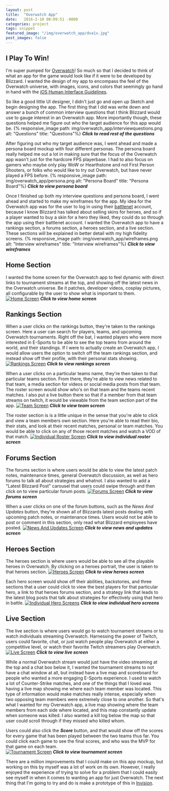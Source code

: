 ```yaml
---
layout: post
title:  "Overwatch App"
date:   2016-2-10 08:09:51 -0800
categories: project
tags: snippet
featured_image: "/img/overwatch_app/dva1x.jpg"
post_images: false
---
```

## I Play To Win!

I'm super pumped for [Overwatch](http://us.battle.net/overwatch/en/game/)!  So much so that I decided to think of what an app for the game would look like if it were to be developed by Blizzard.  I wanted the design of my app to encompass the feel of the Overwatch universe, with images, icons, and colors that seemingly go hand in hand with the [iOS Human Interface Guidelines](https://developer.apple.com/library/ios/documentation/UserExperience/Conceptual/MobileHIG/).   

So like a good little UI designer, I didn't just go and open up Sketch and begin designing the app.  The first thing that I did was write down and answer a bunch of common interview questions that I think Blizzard would use to gauge interest in an Overwatch app.  More importantly though, these questions helped me figure out who the target audience for this app would be.
{% responsive_image path: img/overwatch_app/interviewquestions.png alt: "Questions" title: "Questions"%}
**_Click to read rest of the questions_**

After figuring out who my target audience was, I went ahead and made a persona board mockup with four different personas.  The persona board really helped me out a lot in making sure that the focus of the Overwatch app wasn't just for the hardcore FPS playerbase. I had to also focus on gamers who maybe only play WoW or Hearthstone and not First Person Shooters, or folks who would like to try out Overwatch, but have never played a FPS before.
{% responsive_image path: img/overwatch_app/persona.png alt: "Persona Board" title: "Persona Board"%}
**_Click to view persona board_**

Once I finished up both my interview questions and persona board, I went ahead and started to make my wireframes for the app.  My idea for the Overwatch app was for the user to log in using their [battlenet](http://us.battle.net/en/) account, because I know Blizzard has talked about selling skins for heroes, and so if a player wanted to buy a skin for a hero they liked, they could do so through the app using their battlenet account.  I wanted the Overwatch app to have a rankings section, a forums section, a heroes section, and a live section.  These sections will be explained in better detail with my high fidelity screens.
{% responsive_image path: img/overwatch_app/wireframes.png alt: "Interview wireframes" title: "Interview wireframes"%}
**_Click to view wireframes_**

## Home Section

I wanted the home screen for the Overwatch app to feel dynamic with direct links to tournament streams at the top, and showing off the latest news in the Overwatch universe.  Be it patches, developer videos, cosplay pictures, all configurable by the user to show what is important to them.  
[![Home Screen](/img/overwatch_app/overwatchHome1x.jpg "Home Screen")](/img/overwatch_app/overWatchHomescreen1x.jpg)
**_Click to view home screen_**

## Rankings Section

When a user clicks on the rankings button, they're taken to the rankings screen.  Here a user can search for players, teams, and upcoming Overwatch tournaments.  Right off the bat, I wanted players who were more interested in E-Sports to be able to see the top teams from around the world, and their standings.  If I were to actually create an Overwatch app, I would allow users the option to switch off the team rankings section, and instead show off their profile, with their personal stats showing.
[![Rankings Screen](/img/overwatch_app/Rankings1x.jpg "Rankings Screen")](/img/overwatch_app/Rankings1x.jpg)
**_Click to view rankings screen_**

When a user clicks on a particular teams name, they're then taken to that particular teams section.  From there, they're able to view news related to that team, a media section for videos or social media posts from that team. The roster screen would show who's on that team and the teams recent matches. I also put a live button there so that if a member from that team streams on twitch, it would be viewable from the team section part of the app.
[![Team Screen](/img/overwatch_app/teamMembersScreen1x.jpg "Team Screen")](/img/overwatch_app/teamMemberScreenLong1x.jpg)
**_Click to view team screen_**

The roster section is is a little unique in the sense that you're able to click and view a team members own section.  Here you're able to read their bio, their stats, and look at their recent matches, personal or team matches.  You would be able to click on any of those recent matches and watch a VOD of that match.
[![Individual Roster Screen](/img/overwatch_app/individualRoster1x.jpg "Individual Roster Screen")](/img/overwatch_app/indRosterLong1x.jpg)
**_Click to view individual roster screen_**

## Forums Section

The forums section is where users would be able to view the latest patch notes, maintenance times, general Overwatch discussion, as well as hero forums to talk all about strategies and whatnot.  I also wanted to add a "Latest Blizzard Post" carousel that users could swipe through and then click on to view particular forum posts.
[![Forums Screen](/img/overwatch_app/forums1x.jpg "Forums Screen")](/img/overwatch_app/forums1x.jpg)
**_Click to view forums screen_**

When a user clicks on one of the forum buttons, such as the _News And Updates_ button, they're shown all of Blizzards latest posts dealing with upcoming patch notes, or maintenance times.  Users would not be able to post or comment in this section, only read what Blizzard employees have posted.
[![News And Updates Screen](/img/overwatch_app/newsAndUpdates1x.jpg "News And Updates Screen")](/img/overwatch_app/newsAndUpdatesLong1x.jpg)
**_Click to view news and updates screen_**

## Heroes Section

The heroes section is where users would be able to see all the playable heroes in Overwatch.  By clicking on a heroes portrait, the user is taken to that heroes section.
[![Heroes Screen](/img/overwatch_app/heroes1x.jpg "Heroes Screen")](/img/overwatch_app/heroes1x.jpg)
**_Click to view heroes screen_**

Each hero screen would show off their abilities, backstories, and three sections that a user could click to view the best players for that particular hero, a link to that heroes forums section, and a strategy link that leads to the latest blog posts that talk about strategies for effectively using that hero in battle.
[![Individual Hero Screens](/img/overwatch_app/indvHeroes1x.jpg "Individual Hero Screens")](/img/overwatch_app/heroeslong1x.jpg)
**_Click to view individual hero screens_**

## Live Section

The live section is where users would go to watch tournament streams or to watch individuals streaming Overwatch.  Harnessing the power of Twitch, users could favorite, chat, or just watch people play Overwatch at either a competitive level, or watch their favorite Twitch streamers play Overwatch.
[![Live Screen](/img/overwatch_app/live1x.jpg "Live Screen")](/img/overwatch_app/liveHomeLong@1x.jpg)
**_Click to view live screen_**

While a normal Overwatch stream would just have the video streaming at the top and a chat box below it, I wanted the tournament streams to not have a chat window at all, but instead have a live map and scoreboard for people who wanted a more engaging E-Sports experience.  I used to watch a lot of Counter-Strike matches, and one of the things that I loved was having a live map showing me where each team member was located.  This type of information would make matches really intense, especially when two opposing team members were extremely close to one another.  So that's what I wanted for my Overwatch app, a live map showing where the team members from each side where located, and this map constantly update when someone was killed.  I also wanted a kill log below the map so that user could scroll through if they missed who killed whom.  

Users could also click the **_Score_** button, and that would show off the scores for every game that has been played between the two teams thus far.  You could click each game to see the final scores, and who was the MVP for that game on each team.  
[![Tournament Screen](/img/overwatch_app/tournament1x.jpg "Tournament Screen")](/img/overwatch_app/tournamentStream1x.jpg)
**_Click to view tournament screen_**

There are a million improvements that I could make on this app mockup, but working on this by myself was a lot of work on its own.  However, I really enjoyed the experience of trying to solve for a problem that I could easily see myself in when it comes to wanting an app for just Overwatch.  The next thing that I'm going to try and do is make a prototype of this in [Invision](http://www.invisionapp.com/).
